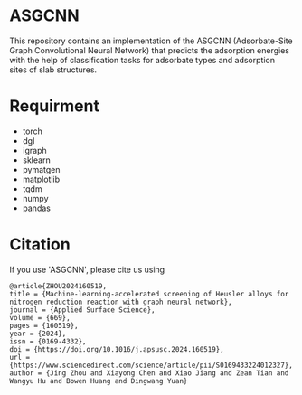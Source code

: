 # ASGCNN
This repository contains an implementation of the ASGCNN (Adsorbate-Site Graph Convolutional Neural Network) that predicts the adsorption energies with the help of classification tasks for adsorbate types and adsorption sites of slab structures.
# Requirment
- torch
- dgl
- igraph
- sklearn
- pymatgen
- matplotlib
- tqdm
- numpy
- pandas
# Citation
If you use 'ASGCNN', please cite us using
```
@article{ZHOU2024160519,
title = {Machine-learning-accelerated screening of Heusler alloys for nitrogen reduction reaction with graph neural network},
journal = {Applied Surface Science},
volume = {669},
pages = {160519},
year = {2024},
issn = {0169-4332},
doi = {https://doi.org/10.1016/j.apsusc.2024.160519},
url = {https://www.sciencedirect.com/science/article/pii/S0169433224012327},
author = {Jing Zhou and Xiayong Chen and Xiao Jiang and Zean Tian and Wangyu Hu and Bowen Huang and Dingwang Yuan}
```

